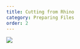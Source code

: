```yaml
---
title: Cutting from Rhino
category: Preparing Files
order: 2
---
```


![](//matthewbaykenney.github.io/cmac-laser-cutter/images/rhino.jpg/400x400)
